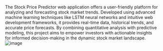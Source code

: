 The Stock Price Predictor web application offers a user-friendly platform for analyzing and forecasting stock market trends. Developed using advanced machine learning techniques like LSTM neural networks and intuitive web development frameworks, it provides real-time data, historical trends, and accurate price forecasts. By combining quantitative analysis with predictive modeling, this project aims to empower investors with actionable insights for informed decision-making in the dynamic stock market landscape.
![image](https://github.com/Anuj21bmw/Stock-Price-Predictor-Webapp/assets/123544081/5b23714d-f076-452a-a361-23304113aa0b)

